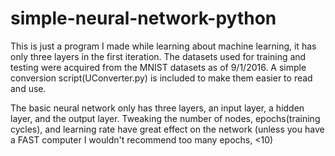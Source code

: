 # simple-neural-network-python

This is just a program I made while learning about machine learning, it has only three layers in the first iteration. The datasets used for training and testing were acquired from the MNIST datasets as of 9/1/2016. A simple conversion script(UConverter.py) is included to make them easier to read and use.

The basic neural network only has three layers, an input layer, a hidden layer, and the output layer. Tweaking the number of nodes, epochs(training cycles), and learning rate have great effect on the network (unless you have a FAST computer I wouldn't recommend too many epochs, <10)
